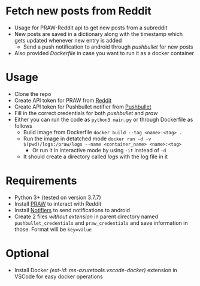 # Fetch new posts from Reddit
* Usage for PRAW-Reddit api to get new posts from a subreddit
* New posts are saved in a dictionary along with the timestamp which gets updated whenever new entry is added
    * Send a push notification to android through _pushbullet_ for new posts
* Also provided _Dockerfile_ in case you want to run it as a docker container

# Usage
* Clone the repo
* Create API token for PRAW from [Reddit](https://www.reddit.com/prefs/apps)
* Create API token for Pushbullet notifier from [Pushbullet](https://www.pushbullet.com/#settings/account)
* Fill in the correct credentials for both _pushbullet_ and _praw_
* Either you can run the code as `python3 main.py` or through Dockerfile as follows
    * Build image from Dockerfile `docker build --tag <name>:<tag> .`
    * Run the image in detatched mode `docker run -d -v $(pwd)/logs:/praw/logs --name <container_name> <name>:<tag>`
        * Or run it in interactive mode by using `-it` instead of `-d`
    * It should create a directory called _logs_ with the log file in it

# Requirements
* Python 3+ (tested on version 3.7.7)
* Install [PRAW](https://praw.readthedocs.io/en/latest/) to interact with Reddit
* Install [Notifiers](https://github.com/notifiers/notifiers) to send notifications to android
* Create 2 files _without extension_ in parent directory named `pushbullet_credentials` and `praw_credentials` and save information in those. Format will be `key=value`

# Optional
* Install Docker _(ext-id: ms-azuretools.vscode-docker)_ extension in VSCode for easy docker operations
